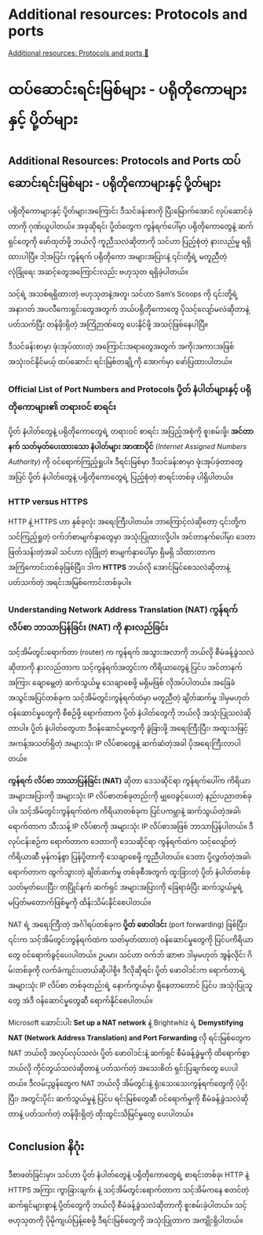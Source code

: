# Additional resources: Protocols and ports

[Additional resources: Protocols and ports 🔗](https://www.coursera.org/learn/introduction-to-networking-and-Cloud-computing/supplement/f4SZt/additional-resources-protocols-and-ports)

# ထပ်ဆောင်းရင်းမြစ်များ - ပရိုတိုကောများနှင့် ပို့တ်များ

## Additional Resources: Protocols and Ports ထပ်ဆောင်းရင်းမြစ်များ - ပရိုတိုကောများနှင့် ပို့တ်များ

ပရိုတိုကောများနှင့် ပို့တ်များအကြောင်း ဒီသင်ခန်းစာကို ပြီးမြောက်အောင် လုပ်ဆောင်ခဲ့တာကို ဂုဏ်ယူပါတယ်။ အခုဆိုရင်၊ ပို့တ်တွေက ကွန်ရက်ပေါ်မှာ ပရိုတိုကောတွေနဲ့ ဆက်ရှင်တွေကို ဖော်ထုတ်ဖို့ ဘယ်လို ကူညီသလဲဆိုတာကို သင်ဟာ ပြည့်စုံတဲ့ နားလည်မှု ရရှိထားပါပြီ။ ဒါ့အပြင်၊ ကွန်ရက် ပရိုတိုကော အများအပြားနဲ့ ၎င်းတို့ရဲ့ မတူညီတဲ့ လုံခြုံရေး အဆင့်တွေအကြောင်းလည်း ဗဟုသုတ ရရှိခဲ့ပါတယ်။

သင့်ရဲ့ အသစ်ရရှိထားတဲ့ ဗဟုသုတနဲ့အတူ၊ သင်ဟာ Sam’s Scoops ကို ၎င်းတို့ရဲ့ အနာဂတ် အပလီကေးရှင်းတွေအတွက် ဘယ်ပရိုတိုကောတွေ ပိုသင့်လျော်မလဲဆိုတာနဲ့ ပတ်သက်ပြီး တန်ဖိုးရှိတဲ့ အကြံဉာဏ်တွေ ပေးနိုင်ဖို့ အသင့်ဖြစ်နေပါပြီ။

ဒီသင်ခန်းစာမှာ ဖုံးအုပ်ထားတဲ့ အကြောင်းအရာတွေအတွက် အကိုးအကားအဖြစ် အသုံးဝင်နိုင်မယ့် ထပ်ဆောင်း ရင်းမြစ်တချို့ကို အောက်မှာ ဖော်ပြထားပါတယ်။

### Official List of Port Numbers and Protocols ပို့တ် နံပါတ်များနှင့် ပရိုတိုကောများ၏ တရားဝင် စာရင်း

ပို့တ် နံပါတ်တွေနဲ့ ပရိုတိုကောတွေရဲ့ တရားဝင် စာရင်း အပြည့်အစုံကို စူးစမ်းဖို့၊
**အင်တာနက် သတ်မှတ်ပေးထားသော နံပါတ်များ အာဏာပိုင်** (_Internet Assigned Numbers Authority_)
ကို ဝင်ရောက်ကြည့်ရှုပါ။ ဒီရင်းမြစ်မှာ ဒီသင်ခန်းစာမှာ ဖုံးအုပ်ခဲ့တာတွေအပြင် ပို့တ် နံပါတ်တွေနဲ့ ပရိုတိုကောတွေရဲ့ ပြည့်စုံတဲ့ စာရင်းတစ်ခု ပါရှိပါတယ်။

### HTTP versus HTTPS

HTTP နဲ့ HTTPS ဟာ နှစ်ခုလုံး အရေးကြီးပါတယ်။ ဘာကြောင့်လဲဆိုတော့ ၎င်းတို့က သင်ကြည့်ရှုတဲ့ ဝက်ဘ်စာမျက်နှာတွေမှာ အသုံးပြုထားလို့ပါ။ အင်တာနက်ပေါ်မှာ ဒေတာ ဖြတ်သန်းတဲ့အခါ သင်ဟာ လုံခြုံတဲ့ စာမျက်နှာပေါ်မှာ ရှိမရှိ သိထားတာက အကြံကောင်းတစ်ခုဖြစ်ပြီး၊ ဒါက
**HTTPS**
ဘယ်လို အောင်မြင်စေသလဲဆိုတာနဲ့ ပတ်သက်တဲ့ အရင်းအမြစ်ကောင်းတစ်ခုပါ။

### Understanding Network Address Translation (NAT) ကွန်ရက် လိပ်စာ ဘာသာပြန်ခြင်း (NAT) ကို နားလည်ခြင်း

သင့်အိမ်တွင်းရောက်တာ (router) က ကွန်ရက် အသွားအလာကို ဘယ်လို စီမံခန့်ခွဲသလဲဆိုတာကို နားလည်တာက သင့်ကွန်ရက်အတွင်းက ကိရိယာတွေနဲ့ ပြင်ပ အင်တာနက်အကြား ချောမွေ့တဲ့ ဆက်သွယ်မှု သေချာစေဖို့ မရှိမဖြစ် လိုအပ်ပါတယ်။ အခြေခံ အသွင်အပြင်တစ်ခုက သင့်အိမ်တွင်းကွန်ရက်ထဲမှာ မတူညီတဲ့ ချိတ်ဆက်မှု ဒါမှမဟုတ် ဝန်ဆောင်မှုတွေကို စီစဉ်ဖို့ ရောက်တာက ပို့တ် နံပါတ်တွေကို ဘယ်လို အသုံးပြုသလဲဆိုတာပါ။ ပို့တ် နံပါတ်တွေဟာ ဒီဝန်ဆောင်မှုတွေကို ခွဲခြားဖို့ အရေးကြီးပြီး၊ အထူးသဖြင့် အကန့်အသတ်ရှိတဲ့ အများသုံး IP လိပ်စာတွေနဲ့ ဆက်ဆံတဲ့အခါ ပိုအရေးကြီးလာပါတယ်။

**ကွန်ရက် လိပ်စာ ဘာသာပြန်ခြင်း (NAT)** ဆိုတာ ဒေသဆိုင်ရာ ကွန်ရက်ပေါ်က ကိရိယာ အများအပြားကို အများသုံး IP လိပ်စာတစ်ခုတည်းကို မျှဝေခွင့်ပေးတဲ့ နည်းပညာတစ်ခုပါ။ သင့်အိမ်တွင်းကွန်ရက်ထဲက ကိရိယာတစ်ခုက ပြင်ပကမ္ဘာနဲ့ ဆက်သွယ်တဲ့အခါ၊ ရောက်တာက သီးသန့် IP လိပ်စာကို အများသုံး IP လိပ်စာအဖြစ် ဘာသာပြန်ပါတယ်။ ဒီလုပ်ငန်းစဉ်က ရောက်တာက ဒေတာကို ဒေသဆိုင်ရာ ကွန်ရက်ထဲက သင့်လျော်တဲ့ ကိရိယာဆီ မှန်ကန်စွာ ပြန်ပို့တာကို သေချာစေဖို့ ကူညီပါတယ်။ ဒေတာ ပို့လွှတ်တဲ့အခါ၊ ရောက်တာက ထွက်သွားတဲ့ ချိတ်ဆက်မှု တစ်ခုစီအတွက် ထူးခြားတဲ့ ပို့တ် နံပါတ်တစ်ခု သတ်မှတ်ပေးပြီး၊ တပြိုင်နက် ဆက်ရှင် အများအပြားကို ခြေရာခံပြီး ဆက်သွယ်မှုရဲ့ မပြတ်မတောက်ဖြစ်မှုကို ထိန်းသိမ်းနိုင်စေပါတယ်။

NAT ရဲ့ အရေးကြီးတဲ့ အင်္ဂါရပ်တစ်ခုက **ပို့တ် ဖောဝါဒင်း** (port forwarding) ဖြစ်ပြီး၊ ၎င်းက သင့်အိမ်တွင်းကွန်ရက်ထဲက သတ်မှတ်ထားတဲ့ ဝန်ဆောင်မှုတွေကို ပြင်ပကိရိယာတွေ ဝင်ရောက်ခွင့်ပေးပါတယ်။ ဥပမာ၊ သင်ဟာ ဝက်ဘ် ဆာဗာ ဒါမှမဟုတ် အွန်လိုင်း ဂိမ်းတစ်ခုကို လက်ခံကျင်းပတယ်ဆိုပါစို့။ ဒီလိုဆိုရင်၊ ပို့တ် ဖောဝါဒင်းက ရောက်တာရဲ့ အများသုံး IP လိပ်စာ တစ်ခုတည်းရဲ့ နောက်ကွယ်မှာ ရှိနေတာတောင် ပြင်ပ အသုံးပြုသူတွေ အဲဒီ ဝန်ဆောင်မှုတွေဆီ ရောက်နိုင်စေပါတယ်။

Microsoft ဆောင်းပါး **Set up a NAT network** နဲ့ Brightwhiz ရဲ့ **Demystifying NAT (Network Address Translation) and Port Forwarding** လို ရင်းမြစ်တွေက NAT ဘယ်လို အလုပ်လုပ်သလဲ၊ ပို့တ် ဖောဝါဒင်းနဲ့ ဆက်ရှင် စီမံခန့်ခွဲမှုကို ထိရောက်စွာ ဘယ်လို ကိုင်တွယ်သလဲဆိုတာနဲ့ ပတ်သက်တဲ့ အသေးစိတ် ရှင်းပြချက်တွေ ပေးပါတယ်။ ဒီလမ်းညွှန်တွေက NAT ဘယ်လို အိမ်တွင်းနဲ့ ရုံးသေးသေးကွန်ရက်တွေကို ပံ့ပိုးပြီး၊ အတွင်းပိုင်း ဆက်သွယ်မှုနဲ့ ပြင်ပ ရင်းမြစ်တွေဆီ ဝင်ရောက်မှုကို စီမံခန့်ခွဲသလဲဆိုတာနဲ့ ပတ်သက်တဲ့ တန်ဖိုးရှိတဲ့ ထိုးထွင်းသိမြင်မှုတွေ ပေးပါတယ်။

## Conclusion နိဂုံး

ဒီစာဖတ်ခြင်းမှာ၊ သင်ဟာ ပို့တ် နံပါတ်တွေနဲ့ ပရိုတိုကောတွေရဲ့ စာရင်းတစ်ခု၊ HTTP နဲ့ HTTPS အကြား ကွာခြားချက်၊ နဲ့ သင့်အိမ်တွင်းရောက်တာက သင့်အိမ်ကနေ စတင်တဲ့ ဆက်ရှင်များစွာနဲ့ ပို့တ်တွေကို ဘယ်လို စီမံခန့်ခွဲသလဲဆိုတာကို စူးစမ်းခဲ့ပါတယ်။ သင့်ဗဟုသုတကို ပိုမိုကျယ်ပြန့်စေဖို့ ဒီရင်းမြစ်တွေကို အသုံးပြုတာက အကျိုးရှိပါတယ်။
